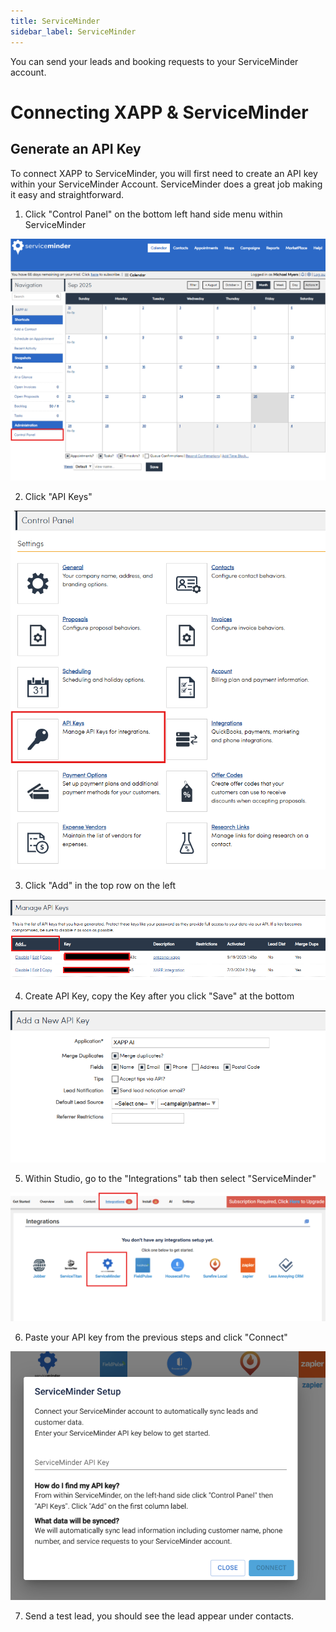 ```yaml
---
title: ServiceMinder
sidebar_label: ServiceMinder
---
```


You can send your leads and booking requests to your ServiceMinder account.

# Connecting XAPP & ServiceMinder

## Generate an API Key

To connect XAPP to ServiceMinder, you will first need to create an API key within your ServiceMinder Account. ServiceMinder does a great job making it easy and straightforward.

1. Click "Control Panel" on the bottom left hand side menu within ServiceMinder

<div className="centered-image-container">
<img src="/img/integrations/serviceminder/serviceminder-control-panel.png" alt="Properties of Undefined"/>
</div>

2. Click "API Keys"

<div className="centered-image-container">
<img src="/img/integrations/serviceminder/serviceminder-api-keys.png" alt="Properties of Undefined"/>
</div>

3. Click "Add" in the top row on the left

<div className="centered-image-container">
<img src="/img/integrations/serviceminder/serviceminder-add-key.png" alt="Properties of Undefined"/>
</div>

4. Create API Key, copy the Key after you click "Save" at the bottom

<div className="centered-image-container">
<img src="/img/integrations/serviceminder/serviceminder-create-api-key.png" alt="Properties of Undefined"/>
</div>

5. Within Studio, go to the "Integrations" tab then select "ServiceMinder"

<div className="centered-image-container">
<img src="/img/integrations/serviceminder/serviceminder-add-integration.png" alt="Properties of Undefined"/>
</div>

6. Paste your API key from the previous steps and click "Connect"

<div className="centered-image-container">
<img src="/img/integrations/serviceminder/serviceminder-paste-key.png" alt="Properties of Undefined"/>
</div>

7. Send a test lead, you should see the lead appear under contacts.
